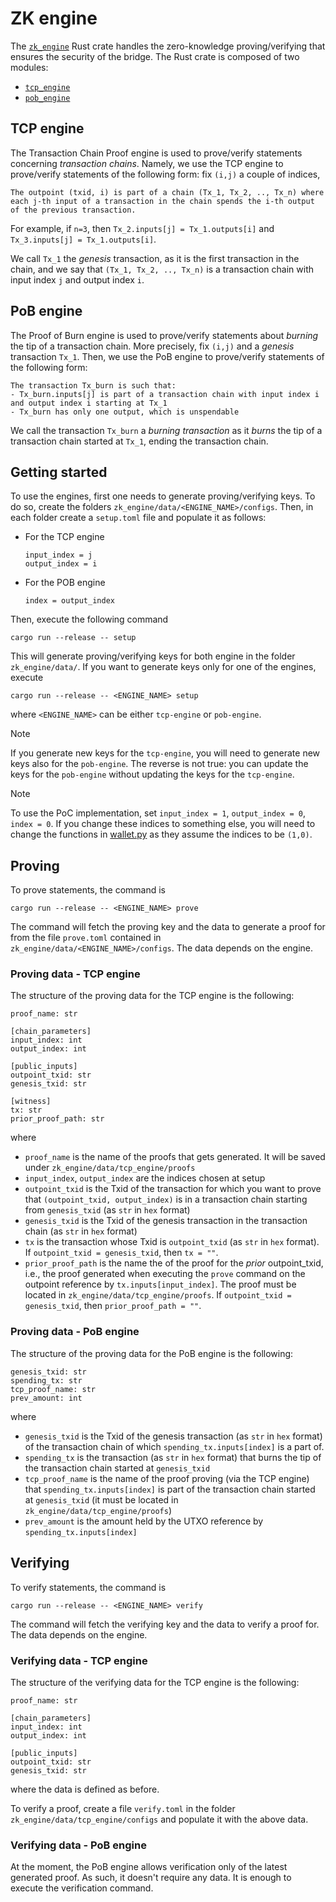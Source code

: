 # ZK engine

The [`zk_engine`](../zk_engine/) Rust crate handles the zero-knowledge proving/verifying that ensures the security of the bridge.
The Rust crate is composed of two modules:
- [`tcp_engine`](../zk_engine/src/tcp_engine/)
- [`pob_engine`](../zk_engine/src/pob_engine/)

## TCP engine

The Transaction Chain Proof engine is used to prove/verify statements concerning _transaction chains_.
Namely, we use the TCP engine to prove/verify statements of the following form: fix `(i,j)` a couple of indices,

```
The outpoint (txid, i) is part of a chain (Tx_1, Tx_2, .., Tx_n) where each j-th input of a transaction in the chain spends the i-th output of the previous transaction.
```

For example, if `n=3`, then `Tx_2.inputs[j] = Tx_1.outputs[i]` and `Tx_3.inputs[j] = Tx_1.outputs[i]`.

We call `Tx_1` the _genesis_ transaction, as it is the first transaction in the chain, and we say that `(Tx_1, Tx_2, .., Tx_n)` is a transaction chain with input index `j` and output index `i`.

## PoB engine

The Proof of Burn engine is used to prove/verify statements about _burning_ the tip of a transaction chain.
More precisely, fix `(i,j)` and a _genesis_ transaction `Tx_1`.
Then, we use the PoB engine to prove/verify statements of the following form:

```
The transaction Tx_burn is such that:
- Tx_burn.inputs[j] is part of a transaction chain with input index i and output index i starting at Tx_1
- Tx_burn has only one output, which is unspendable
```

We call the transaction `Tx_burn` a _burning transaction_ as it _burns_ the tip of a transaction chain started at `Tx_1`, ending the transaction chain.

## Getting started

To use the engines, first one needs to generate proving/verifying keys.
To do so, create the folders `zk_engine/data/<ENGINE_NAME>/configs`.
Then, in each folder create a `setup.toml` file and populate it as follows:

- For the TCP engine
    ```
    input_index = j
    output_index = i
    ```
- For the POB engine
    ```
    index = output_index
    ```

Then, execute the following command

```
cargo run --release -- setup
```

This will generate proving/verifying keys for both engine in the folder `zk_engine/data/`.
If you want to generate keys only for one of the engines, execute

```
cargo run --release -- <ENGINE_NAME> setup
```

where `<ENGINE_NAME>` can be either `tcp-engine` or `pob-engine`.

> [!NOTE]
> If you generate new keys for the `tcp-engine`, you will need to generate new keys also for the `pob-engine`. The reverse is not true: you can update the keys for the `pob-engine` without updating the keys for the `tcp-engine`.

> [!NOTE]
> To use the PoC implementation, set `input_index = 1`, `output_index = 0`, `index = 0`. If you change these indices to something else, you will need to change the functions in [wallet.py](../cli/bsv/wallet.py) as they assume the indices to be `(1,0)`.

## Proving

To prove statements, the command is

```
cargo run --release -- <ENGINE_NAME> prove
```

The command will fetch the proving key and the data to generate a proof for from the file `prove.toml` contained in `zk_engine/data/<ENGINE_NAME>/configs`.
The data depends on the engine.

### Proving data - TCP engine

The structure of the proving data for the TCP engine is the following:

```
proof_name: str

[chain_parameters]
input_index: int
output_index: int

[public_inputs]
outpoint_txid: str
genesis_txid: str

[witness]
tx: str
prior_proof_path: str
```

where

- `proof_name` is the name of the proofs that gets generated.
It will be saved under `zk_engine/data/tcp_engine/proofs`
- `input_index`, `output_index` are the indices chosen at setup
- `outpoint_txid` is the Txid of the transaction for which you want to prove that `(outpoint_txid, output_index)` is in a transaction chain starting from `genesis_txid` (as `str` in `hex` format)
- `genesis_txid` is the Txid of the genesis transaction in the transaction chain (as `str` in `hex` format)
- `tx` is the transaction whose Txid is `outpoint_txid` (as `str` in `hex` format). If `outpoint_txid = genesis_txid`, then `tx = ""`.
- `prior_proof_path` is the name the of the proof for the _prior_ outpoint_txid, i.e., the proof generated when executing the `prove` command on the outpoint reference by `tx.inputs[input_index]`. The proof must be located in `zk_engine/data/tcp_engine/proofs`. If `outpoint_txid = genesis_txid`, then `prior_proof_path = ""`.

### Proving data - PoB engine

The structure of the proving data for the PoB engine is the following:

```
genesis_txid: str
spending_tx: str
tcp_proof_name: str
prev_amount: int
```

where

- `genesis_txid` is the Txid of the genesis transaction (as `str` in `hex` format) of the transaction chain of which `spending_tx.inputs[index]` is a part of.
- `spending_tx` is the transaction (as `str` in `hex` format) that burns the tip of the transaction chain started at `genesis_txid`
- `tcp_proof_name` is the name of the proof proving (via the TCP engine) that `spending_tx.inputs[index]` is part of the transaction chain started at `genesis_txid` (it must be located in `zk_engine/data/tcp_engine/proofs`)
- `prev_amount` is the amount held by the UTXO reference by `spending_tx.inputs[index]`

## Verifying

To verify statements, the command is

```
cargo run --release -- <ENGINE_NAME> verify
```

The command will fetch the verifying key and the data to verify a proof for.
The data depends on the engine.

### Verifying data - TCP engine

The structure of the verifying data for the TCP engine is the following:

```
proof_name: str

[chain_parameters]
input_index: int
output_index: int

[public_inputs]
outpoint_txid: str
genesis_txid: str
```

where the data is defined as before.

To verify a proof, create a file `verify.toml` in the folder `zk_engine/data/tcp_engine/configs` and populate it with the above data.

### Verifying data - PoB engine

At the moment, the PoB engine allows verification only of the latest generated proof.
As such, it doesn't require any data.
It is enough to execute the verification command.






